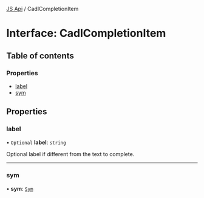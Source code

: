 [JS Api](../index.md) / CadlCompletionItem

# Interface: CadlCompletionItem

## Table of contents

### Properties

- [label](CadlCompletionItem.md#label)
- [sym](CadlCompletionItem.md#sym)

## Properties

### label

• `Optional` **label**: `string`

Optional label if different from the text to complete.

___

### sym

• **sym**: [`Sym`](Sym.md)
